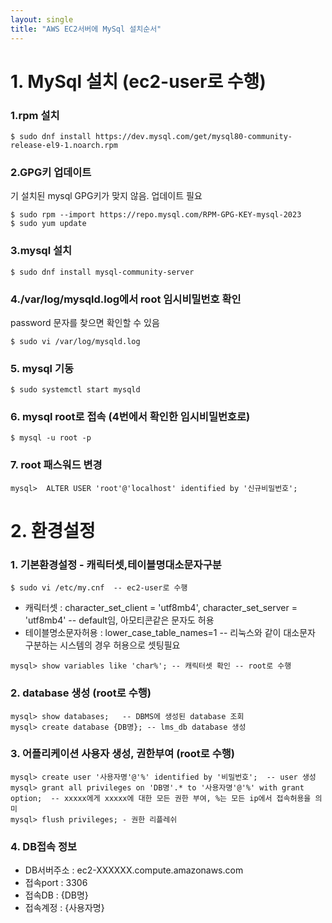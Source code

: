 ```yaml
---
layout: single
title: "AWS EC2서버에 MySql 설치순서"
---
```

# 1. MySql 설치 (ec2-user로 수행)
### 1.rpm 설치
```
$ sudo dnf install https://dev.mysql.com/get/mysql80-community-release-el9-1.noarch.rpm
```

### 2.GPG키 업데이트 
기 설치된 mysql GPG키가 맞지 않음. 업데이트 필요
```
$ sudo rpm --import https://repo.mysql.com/RPM-GPG-KEY-mysql-2023
$ sudo yum update
```

### 3.mysql 설치
```
$ sudo dnf install mysql-community-server
```

### 4./var/log/mysqld.log에서 root 임시비밀번호 확인
password 문자를 찾으면 확인할 수 있음
```
$ sudo vi /var/log/mysqld.log
```

### 5. mysql 기동
```
$ sudo systemctl start mysqld
```

### 6. mysql root로 접속 (4번에서 확인한 임시비밀번호로)
```
$ mysql -u root -p
```

### 7. root 패스워드 변경
```
mysql>  ALTER USER 'root'@'localhost' identified by '신규비밀번호';
```
# 2. 환경설정
### 1. 기본환경설정 - 캐릭터셋,테이블명대소문자구분
```
$ sudo vi /etc/my.cnf  -- ec2-user로 수행
```
* 캐릭터셋 : character_set_client = 'utf8mb4', character_set_server = 'utf8mb4'  --  default임,  아모티콘같은 문자도 허용
* 테이블명소문자허용 : lower_case_table_names=1  -- 리눅스와 같이 대소문자 구분하는 시스템의 경우 허용으로 셋팅필요
```
mysql> show variables like 'char%'; -- 캐릭터셋 확인 -- root로 수행
```

### 2. database 생성 (root로 수행)
```
mysql> show databases;   -- DBMS에 생성된 database 조회
mysql> create database {DB명}; -- lms_db database 생성
```

### 3. 어플리케이션 사용자 생성, 권한부여 (root로 수행)
```
mysql> create user '사용자명'@'%' identified by '비밀번호';  -- user 생성
mysql> grant all privileges on 'DB명'.* to '사용자명'@'%' with grant option;  -- xxxxx에게 xxxxx에 대한 모든 권한 부여, %는 모든 ip에서 접속허용을 의미
mysql> flush privileges; - 권한 리플레쉬
```

### 4. DB접속 정보
- DB서버주소 : ec2-XXXXXX.compute.amazonaws.com
- 접속port : 3306
- 접속DB : {DB명}
- 접속계정 : {사용자명}
